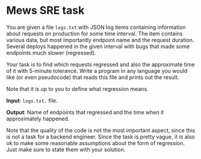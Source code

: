 # Mews SRE task

You are given a file `logs.txt` with JSON log items containing information about requests on production for some time interval. The item contains various data, but most importantly endpoint name and the request duration. Several deploys happened in the given interval with bugs that made some endpoints much slower (regressed).

Your task is to find which requests regressed and also the approximate time of it with 5-minute tolerance.
Write a program in any language you would like (or even pseudocode) that reads this file and prints out the result.

Note that it is up to you to define what regression means.

**Input**: `logs.txt.` file.

**Output**: Name of endpoints that regressed and the time when it approximately happened.

Note that the quality of the code is not the most important aspect, since this is not a task for a backend engineer.
Since the task is pretty vague, it is also ok to make some reasonable assumptions about the form of regression. Just make sure to state them with your solution.

